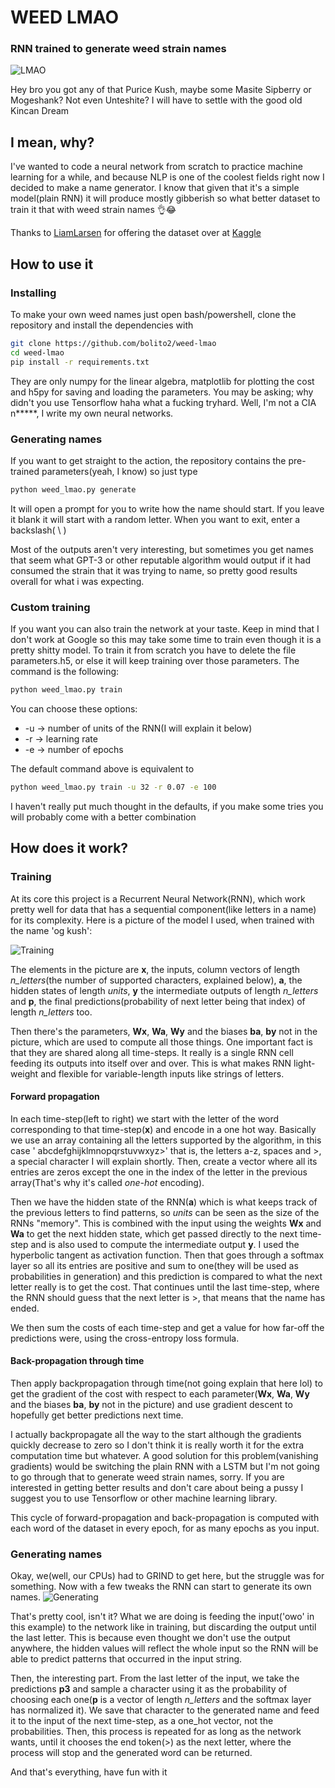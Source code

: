 # WEED LMAO
### RNN trained to generate weed strain names

![LMAO](https://i.imgur.com/FqUL9PS.png)

Hey bro you got any of that Purice Kush, maybe some Masite Sipberry or Mogeshank? Not even Unteshite? I will have to settle with the good old Kincan Dream
## I mean, why?
I've wanted to code a neural network from scratch to practice machine learning for a while, and because NLP is one of the coolest fields right now I decided to make a name generator. I know that given that it's a simple model(plain RNN) it will produce mostly gibberish so what better dataset to train it that with weed strain names 👌😂 

Thanks to [LiamLarsen](https://www.kaggle.com/kingburrito666) for offering the dataset over at [Kaggle](https://www.kaggle.com/kingburrito666/cannabis-strains)

## How to use it
### Installing
To make your own weed names just open bash/powershell, clone the repository and install the dependencies with
```bash
git clone https://github.com/bolito2/weed-lmao
cd weed-lmao
pip install -r requirements.txt
```
They are only numpy for the linear algebra, matplotlib for plotting the cost and h5py for saving and loading the parameters. You may be asking; why didn't you use Tensorflow haha what a fucking tryhard. Well, I'm not a CIA n*****, I write my own neural networks. 

### Generating names
If you want to get straight to the action, the repository contains the pre-trained parameters(yeah, I know) so just type
```bash
python weed_lmao.py generate
```
It will open a prompt for you to write how the name should start. If you leave it blank it will start with a random letter. When you want to exit, enter a backslash( \\ )

Most of the outputs aren't very interesting, but sometimes you get names that seem what GPT-3 or other reputable algorithm would output if it had consumed the strain that it was trying to name, so pretty good results overall for what i was expecting.

### Custom training
If you want you can also train the network at your taste. Keep in mind that I don't work at Google so this may take some time to train even though it is a pretty shitty model. To train it from scratch you have to delete the file parameters.h5, or else it will keep training over those parameters. The command is the following:
```bash
python weed_lmao.py train
```
You can choose these options:
* -u -> number of units of the RNN(I will explain it below)
* -r -> learning rate
* -e -> number of epochs

The default command above is equivalent to
```bash
python weed_lmao.py train -u 32 -r 0.07 -e 100
```

I haven't really put much thought in the defaults, if you make some tries you will probably come with a better combination

## How does it work?
### Training
At its core this project is a Recurrent Neural Network(RNN), which work pretty well for data that has a sequential component(like letters in a name) for its complexity. Here is a picture of the model I used, when trained with the name 'og kush':

![Training](https://i.imgur.com/tUZJdjj.png)

The elements in the picture are **x**, the inputs, column vectors of length *n_letters*(the number of supported characters, explained below), **a**, the hidden states of length *units*, **y** the intermediate outputs of length *n_letters* and **p**, the final predictions(probability of next letter being that index) of length *n_letters* too.

Then there's the parameters, **Wx**, **Wa**, **Wy** and the biases **ba**, **by** not in the picture, which are used to compute all those things. One important fact is that they are shared along all time-steps. It really is a single RNN cell feeding its outputs into itself over and over. This is what makes RNN light-weight and flexible for variable-length inputs like strings of letters.


#### Forward propagation
In each time-step(left to right) we start with the letter of the word corresponding to that time-step(**x**) and encode in a one hot way. Basically we use an array containing all the letters supported by the algorithm, in this case ' abcdefghijklmnopqrstuvwxyz>' that is, the letters a-z, spaces and >, a special character I will explain shortly. Then, create a vector where all its entries are zeros except the one in the index of the letter in the previous array(That's why it's called *one-hot* encoding).

Then we have the hidden state of the RNN(**a**) which is what keeps track of the previous letters to find patterns, so *units* can be seen as the size of the RNNs "memory". This is combined with the input using the weights **Wx** and **Wa** to get the next hidden state, which get passed directly to the next time-step and is also used to compute the intermediate output **y**. I used the hyperbolic tangent as activation function. Then that goes through a softmax layer so all its entries are positive and sum to one(they will be used as probabilities in generation) and this prediction is compared to what the next letter really is to get the cost. That continues until the last time-step, where the RNN should guess that the next letter is >, that means that the name has ended.

We then sum the costs of each time-step and get a value for how far-off the predictions were, using the cross-entropy loss formula.

#### Back-propagation through time
Then apply backpropagation through time(not going explain that here lol) to get the gradient of the cost with respect to each parameter(**Wx**, **Wa**, **Wy** and the biases **ba**, **by** not in the picture) and use gradient descent to hopefully get better predictions next time. 

I actually backpropagate all the way to the start although the gradients quickly decrease to zero so I don't think it is really worth it for the extra computation time but whatever. A good solution for this problem(vanishing gradients) would be switching the plain RNN with a LSTM but I'm not going to go through that to generate weed strain names, sorry. If you are interested in getting better results and don't care about being a pussy I suggest you to use Tensorflow or other machine learning library.

This cycle of forward-propagation and back-propagation is computed with each word of the dataset in every epoch, for as many epochs as you input.

### Generating names
Okay, we(well, our CPUs) had to GRIND to get here, but the struggle was for something. Now with a few tweaks the RNN can start to generate its own names.
![Generating](https://i.imgur.com/CETqdpE.png)

That's pretty cool, isn't it? What we are doing is feeding the input('owo' in this example) to the network like in training, but discarding the output until the last letter. This is because even thought we don't use the output anywhere, the hidden values will reflect the whole input so the RNN will be able to predict patterns that occurred in the input string. 

Then, the interesting part. From the last letter of the input, we take the predictions **p3** and sample a character using it as the probability of choosing each one(**p** is a vector of length *n_letters* and the softmax layer has normalized it). We save that character to the generated name and feed it to the input of the next time-step, as a one_hot vector, not the probabilities. Then, this process is repeated for as long as the network wants, until it chooses the end token(>) as the next letter, where the process will stop and the generated word can be returned.

And that's everything, have fun with it
